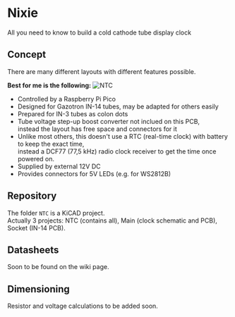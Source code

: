 # Nixie
All you need to know to build a cold cathode tube display clock

## Concept
There are many different layouts with different features possible.

**Best for me is the following:**
![NTC](https://github.com/user-attachments/assets/dcb12e0a-b194-440a-8b89-950e80abbbd8)
* Controlled by a Raspberry Pi Pico
* Designed for Gazotron IN-14 tubes, may be adapted for others easily
* Prepared for IN-3 tubes as colon dots
* Tube voltage step-up boost converter not inclued on this PCB,  
instead the layout has free space and connectors for it
* Unlike most others, this doesn't use a RTC (real-time clock) with battery to keep the exact time,  
instead a DCF77 (77,5 kHz) radio clock receiver to get the time once powered on.
* Supplied by external 12V DC
* Provides connectors for 5V LEDs (e.g. for WS2812B)

## Repository
The folder `NTC` is a KiCAD project.  
Actually 3 projects: NTC (contains all), Main (clock schematic and PCB), Socket (IN-14 PCB).

## Datasheets
Soon to be found on the wiki page.

## Dimensioning
Resistor and voltage calculations to be added soon.
